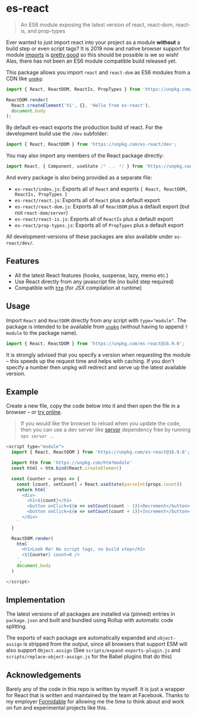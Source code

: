 # es-react

> An ES6 module exposing the latest version of react, react-dom, react-is, and prop-types

Ever wanted to just import react into your project as a module **without** a build step or even script tags? It is 2019 now and native browser support for module [imports](https://developer.mozilla.org/en-US/docs/Web/JavaScript/Reference/Statements/import) is [pretty good](https://caniuse.com/#feat=es6-module) so this should be possible is we so wish! Alas, there has not been an ES6 module compatible build released yet.

This package allows you import `react` and `react-dom` as ES6 modules from a CDN like [`unpkg`](https://unpkg.com):

```js
import { React, ReactDOM, ReactIs, PropTypes } from 'https://unpkg.com/es-react';

ReactDOM.render(
  React.createElement('h1', {}, 'Hello from es-react'),
  document.body
);
```

By default es-react exports the production build of react. For the development build use the `/dev` subfolder:

```js
import { React, ReactDOM } from 'https://unpkg.com/es-react/dev';
```

You may also import any members of the React package directly:

```js
import React, { Component, useState /* ... */ } from 'https://unpkg.com/es-react';
```

And every package is also being provided as a separate file:

- `es-react/index.js`: Exports all of `React` and exports `{ React, ReactDOM, ReactIs, PropTypes }`
- `es-react/react.js`: Exports all of `React` plus a default export
- `es-react/react-dom.js`: Exports all of `ReactDOM` plus a default export (but not `react-dom/server`)
- `es-react/react-is.js`: Exports all of `ReactIs` plus a default export
- `es-react/prop-types.js`: Exports all of `PropTypes` plus a default export

All development-versions of these packages are also available under `es-react/dev/`.

## Features

- All the latest React features (hooks, suspense, lazy, memo etc.)
- Use React directly from any javascript file (no build step required)
- Compatible with [`htm`](https://github.com/developit/htm) (for JSX compilation at runtime)

## Usage

Import `React` and `ReactDOM` directly from any script with `type="module"`. The package is intended to be available from [`unpkg`](https://unpkg.com) (without having to append `?module` to the package name).

```js
import { React, ReactDOM } from 'https://unpkg.com/es-react@16.9.0';
```

It is strongly advised that you specify a version when requesting the module – this speeds up the request time and helps with caching. If you don't specify a number then unpkg will redirect and serve up the latest available version.

## Example

Create a new file, copy the code below into it and then open the file in a browser – or [try online](https://codepen.io/lukejacksonn/pen/EMxVWM).

> If you would like the browser to reload when you update the code, then you can use a dev server like [servor](https://github.com/lukejacksonn/servor) dependency free by running `npx servor .`.

```js
<script type="module">
  import { React, ReactDOM } from 'https://unpkg.com/es-react@16.9.0';

  import htm from 'https://unpkg.com/htm?module'
  const html = htm.bind(React.createElement)

  const Counter = props => {
    const [count, setCount] = React.useState(parseInt(props.count))
    return html`
      <div>
        <h1>${count}</h1>
        <button onClick=${e => setCount(count - 1)}>Decrement</button>
        <button onClick=${e => setCount(count + 1)}>Increment</button>
      </div>
    `
  }

  ReactDOM.render(
    html`
      <h1>Look Ma! No script tags, no build step</h1>
      <${Counter} count=0 />
    `,
    document.body
  )

</script>
```

## Implementation

The latest versions of all packages are installed via (pinned) entries in `package.json` and built and bundled using Rollup with automatic code splitting.

The exports of each package are automatically expanded and `object-assign` is stripped from the output, since all browsers that support ESM will also support `Object.assign`
(See `scripts/expand-exports-plugin.js` and `scripts/replace-object-assign.js` for the Babel plugins that do this)

## Acknowledgements

Barely any of the code in this repo is written by myself. It is just a wrapper for React that is written and maintained by the team at Facebook. Thanks to my employer [Formidable](https://github.com/formidablelabs) for allowing me the time to think about and work on fun and experimental projects like this.
